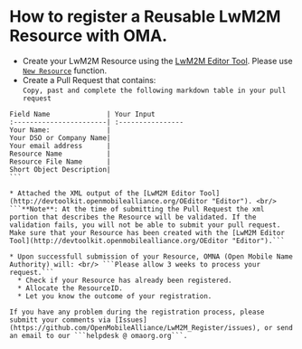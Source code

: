 # How to register a Reusable LwM2M Resource with OMA.

* Create your LwM2M Resource using the [LwM2M Editor Tool](http://devtoolkit.openmobilealliance.org/OEditor "Editor"). Please use [```New Resource```](http://devtoolkit.openmobilealliance.org/OEditor/LWMOEdit) function.
* Create a Pull Request that contains: <br/> ``` Copy, past and complete the following markdown table in your pull request ```

````
Field Name              | Your Input
:-----------------------| :----------------
Your Name:              |
Your DSO or Company Name|
Your email address      | 
Resource Name           |
Resource File Name      |
Short Object Description|
```

* Attached the XML output of the [LwM2M Editor Tool](http://devtoolkit.openmobilealliance.org/OEditor "Editor"). <br/>
```**Note**: At the time of submitting the Pull Request the xml portion that describes the Resource will be validated. If the validation fails, you will not be able to submit your pull request. Make sure that your Resource has been created with the [LwM2M Editor Tool](http://devtoolkit.openmobilealliance.org/OEditor "Editor").```

* Upon successfull submission of your Resource, OMNA (Open Mobile Name Authority) will: <br/> ```Please allow 3 weeks to process your request.```
  * Check if your Resource has already been registered.
  * Allocate the ResourceID.
  * Let you know the outcome of your registration.

If you have any problem during the registration process, please submitt your comments via [Issues](https://github.com/OpenMobileAlliance/LwM2M_Register/issues), or send an email to our ```helpdesk @ omaorg.org```.
  
